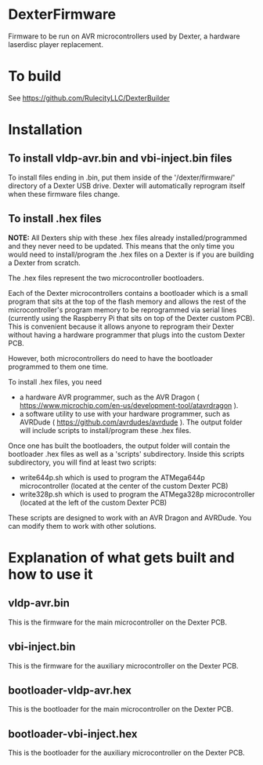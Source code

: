 # DexterFirmware
Firmware to be run on AVR microcontrollers used by Dexter, a hardware laserdisc player replacement.

# To build
See https://github.com/RulecityLLC/DexterBuilder

# Installation

## To install vldp-avr.bin and vbi-inject.bin files
To install files ending in .bin, put them inside of the '/dexter/firmware/' directory of a Dexter USB drive.  Dexter will automatically reprogram itself when these firmware files change.

## To install .hex files

**NOTE:** All Dexters ship with these .hex files already installed/programmed and they never need to be updated.  This means that the only time you would need to install/program the .hex files on a Dexter is if you are building a Dexter from scratch.

The .hex files represent the two microcontroller bootloaders.

Each of the Dexter microcontrollers contains a bootloader which is a small program that sits at the top of the flash memory and allows the rest of the microcontroller's program memory to be reprogrammed via serial lines (currently using the Raspberry Pi that sits on top of the Dexter custom PCB).  This is convenient because it allows anyone to reprogram their Dexter without having a hardware programmer that plugs into the custom Dexter PCB.

However, both microcontrollers do need to have the bootloader programmed to them one time.

To install .hex files, you need

- a hardware AVR programmer, such as the AVR Dragon ( https://www.microchip.com/en-us/development-tool/atavrdragon ).
- a software utility to use with your hardware programmer, such as AVRDude ( https://github.com/avrdudes/avrdude ).
The output folder will include scripts to install/program these .hex files.

Once one has built the bootloaders, the output folder will contain the bootloader .hex files as well as a 'scripts' subdirectory.  Inside this scripts subdirectory, you will find at least two scripts:
- write644p.sh which is used to program the ATMega644p microcontroller (located at the center of the custom Dexter PCB)
- write328p.sh which is used to program the ATMega328p microcontroller (located at the left of the custom Dexter PCB)

These scripts are designed to work with an AVR Dragon and AVRDude.  You can modify them to work with other solutions.

# Explanation of what gets built and how to use it
## vldp-avr.bin
This is the firmware for the main microcontroller on the Dexter PCB.
## vbi-inject.bin
This is the firmware for the auxiliary microcontroller on the Dexter PCB.  
## bootloader-vldp-avr.hex
This is the bootloader for the main microcontroller on the Dexter PCB.
## bootloader-vbi-inject.hex
This is the bootloader for the auxiliary microcontroller on the Dexter PCB.
